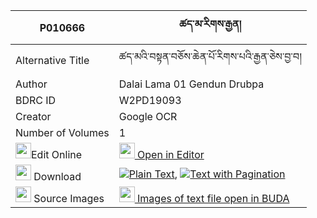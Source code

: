 |P010666|ཚད་མ་རིགས་རྒྱན། 
| --- | --- 
|Alternative Title |ཚད་མའི་བསྟན་བཅོས་ཆེན་པོ་རིགས་པའི་རྒྱན་ཅེས་བྱ་བ།
|Author| Dalai Lama 01 Gendun Drubpa
|BDRC ID | W2PD19093
|Creator | Google OCR
|Number of Volumes| 1
|<img width="25" src="https://img.icons8.com/color/25/000000/edit-property.png">Edit Online| [<img width="25" src="https://avatars.githubusercontent.com/u/45091458?s=200&v=4"> Open in Editor](http://editor.openpecha.org/P010666)
|<img width="25" src="https://img.icons8.com/fluent/48/000000/download-2.png"/>  Download | [![](https://img.icons8.com/color/20/000000/txt.png)Plain Text](https://github.com/Openpecha/P010666/releases/download/v1/tsema_rik_gyen_plain_P010666.zip), [![](https://img.icons8.com/color/20/000000/txt.png)Text with Pagination](https://github.com/Openpecha/P010666/releases/download/v1/tsema_rik_gyen_pages_P010666.zip)
|<img width="25" src="https://img.icons8.com/plasticine/100/000000/pictures-folder.png"/>  Source Images | [<img width="25" src="https://library.bdrc.io/icons/BUDA-small.svg"> Images of text file open in BUDA](https://library.bdrc.io/show/bdr:W2PD19093)